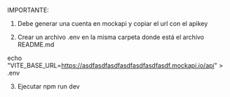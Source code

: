 IMPORTANTE:

1) Debe generar una cuenta en mockapi y copiar el url con el apikey

2) Crear un archivo .env en la misma carpeta donde está el archivo README.md

echo "VITE_BASE_URL=https://asdfasdfasdfasdfasdfasdfasdf.mockapi.io/api" > .env

3) Ejecutar npm run dev